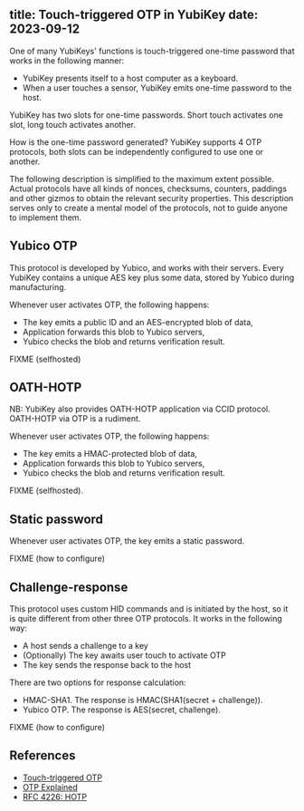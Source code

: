 title: Touch-triggered OTP in YubiKey
date: 2023-09-12
----
One of many YubiKeys' functions is touch-triggered one-time password that works in the following manner:
- YubiKey presents itself to a host computer as a keyboard.
- When a user touches a sensor, YubiKey emits one-time password to the host.

YubiKey has two slots for one-time passwords. Short touch activates one slot,
long touch activates another.

How is the one-time password generated? YubiKey supports 4 OTP protocols,
both slots can be independently configured to use one or another.

The following description is simplified to the maximum extent possible.
Actual protocols have all kinds of nonces, checksums, counters,
paddings and other gizmos to obtain the relevant security properties.
This description serves only to create a mental model of the protocols,
not to guide anyone to implement them.

## Yubico OTP

This protocol is developed by Yubico, and works with their servers.
Every YubiKey contains a unique AES key plus some data, stored by
Yubico during manufacturing.

Whenever user activates OTP, the following happens:
- The key emits a public ID and an AES-encrypted blob of data,
- Application forwards this blob to Yubico servers,
- Yubico checks the blob and returns verification result.

FIXME (selfhosted)

## OATH-HOTP

NB: YubiKey also provides OATH-HOTP application via CCID protocol. OATH-HOTP via OTP is a rudiment.

Whenever user activates OTP, the following happens:
- The key emits a HMAC-protected blob of data,
- Application forwards this blob to Yubico servers,
- Yubico checks the blob and returns verification result.

FIXME (selfhosted).

## Static password

Whenever user activates OTP, the key emits a static password.

FIXME (how to configure)

## Challenge-response

This protocol uses custom HID commands and is initiated by the host, so it is quite different from
other three OTP protocols. It works in the following way:
- A host sends a challenge to a key
- (Optionally) The key awaits user touch to activate OTP
- The key sends the response back to the host

There are two options for response calculation:
- HMAC-SHA1. The response is HMAC(SHA1(secret + challenge)).
- Yubico OTP. The response is AES(secret, challenge).

FIXME (how to configure)

## References

- [Touch-triggered OTP](https://developers.yubico.com/Developer_Program/Guides/Touch_triggered_OTP.html)
- [OTP Explained](https://developers.yubico.com/OTP/OTPs_Explained.html)
- [RFC 4226: HOTP](https://www.rfc-editor.org/rfc/rfc4226)
